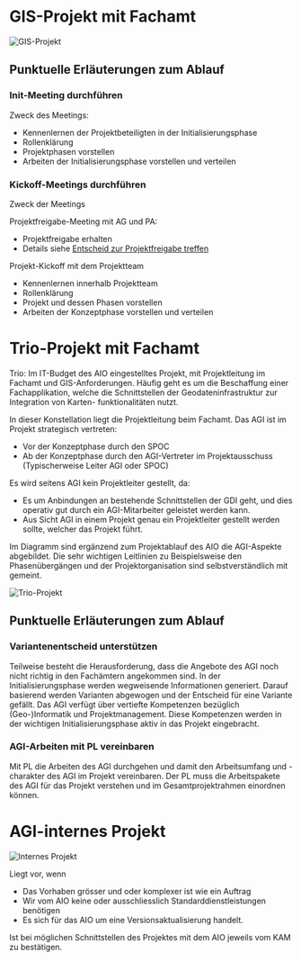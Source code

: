 # GIS-Projekt mit Fachamt

![GIS-Projekt](puml_output/flow_gisprojekt.png)

## Punktuelle Erläuterungen zum Ablauf

### Init-Meeting durchführen

Zweck des Meetings:
* Kennenlernen der Projektbeteiligten in der Initialisierungsphase
* Rollenklärung
* Projektphasen vorstellen
* Arbeiten der Initialisierungsphase vorstellen und verteilen

### Kickoff-Meetings durchführen

Zweck der Meetings

Projektfreigabe-Meeting mit AG und PA:
* Projektfreigabe erhalten
* Details siehe [Entscheid zur Projektfreigabe treffen](https://www.hermes.admin.ch/bva/de/onlinepublikation/index.xhtml?element=aufgabe_entscheidzurprojektfreigabetreffen.html)

Projekt-Kickoff mit dem Projektteam
* Kennenlernen innerhalb Projektteam
* Rollenklärung
* Projekt und dessen Phasen vorstellen
* Arbeiten der Konzeptphase vorstellen und verteilen

# Trio-Projekt mit Fachamt

Trio: Im IT-Budget des AIO eingestelltes Projekt, mit Projektleitung im Fachamt
und GIS-Anforderungen. Häufig geht es um die Beschaffung einer Fachapplikation,
welche die Schnittstellen der Geodateninfrastruktur zur Integration von Karten-
funktionalitäten nutzt.

In dieser Konstellation liegt die Projektleitung beim Fachamt. Das AGI ist im Projekt strategisch vertreten:
* Vor der Konzeptphase durch den SPOC
* Ab der Konzeptphase durch den AGI-Vertreter im Projektausschuss (Typischerweise Leiter AGI oder SPOC)

Es wird seitens AGI kein Projektleiter gestellt, da:
* Es um Anbindungen an bestehende Schnittstellen der GDI geht, und dies operativ gut durch ein AGI-Mitarbeiter geleistet werden kann. 
* Aus Sicht AGI in einem Projekt genau ein Projektleiter gestellt werden sollte, welcher das Projekt führt.

Im Diagramm sind ergänzend zum Projektablauf des AIO die AGI-Aspekte abgebildet. Die sehr wichtigen Leitlinien
zu Beispielsweise den Phasenübergängen und der Projektorganisation sind selbstverständlich mit gemeint.

![Trio-Projekt](puml_output/flow_trioprojekt.png)

## Punktuelle Erläuterungen zum Ablauf

### Variantenentscheid unterstützen

Teilweise besteht die Herausforderung, dass die Angebote des AGI noch nicht richtig in den Fachämtern angekommen sind. 
In der Initialisierungsphase werden wegweisende Informationen generiert. Darauf basierend werden Varianten abgewogen
und der Entscheid für eine Variante gefällt.
Das AGI verfügt über vertiefte Kompetenzen bezüglich (Geo-)Informatik und Projektmanagement. Diese Kompetenzen 
werden in der wichtigen Initialisierungsphase aktiv in das Projekt eingebracht.

### AGI-Arbeiten mit PL vereinbaren

Mit PL die Arbeiten des AGI durchgehen und damit den Arbeitsumfang und -charakter des AGI im Projekt vereinbaren.
Der PL muss die Arbeitspakete des AGI für das Projekt verstehen und im Gesamtprojektrahmen einordnen können.

# AGI-internes Projekt

![Internes Projekt](puml_output/flow_agiprojekt.png)

Liegt vor, wenn
* Das Vorhaben grösser und oder komplexer ist wie ein Auftrag
* Wir vom AIO keine oder ausschliesslich Standarddienstleistungen benötigen
* Es sich für das AIO um eine Versionsaktualisierung handelt.

Ist bei möglichen Schnittstellen des Projektes mit dem AIO jeweils vom KAM zu bestätigen.



  
